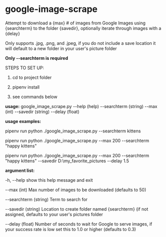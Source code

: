# google-image-scrape
Attempt to download a {max} # of images from Google Images using {searchterm} to the folder {savedir}, optionally iterate through images with a {delay}

Only supports .jpg, .png, and .jpeg, if you do not include a save location it will default to a new folder in your user's picture folder

**Only --searchterm is required**

STEPS TO SET UP:

1) cd to project folder

2) pipenv install

3) see commands below

**usage:** google_image_scrape.py --help (help) --searchterm (string) --max (int) --savedir (string) --delay (float)

**usage examples:**

   pipenv run python ./google_image_scrape.py --searchterm kittens

   pipenv run python ./google_image_scrape.py --max 200 --searchterm "happy kittens"

   pipenv run python ./google_image_scrape.py --max 200 --searchterm "happy kittens" --savedir D:\my_favorite_pictures --delay 1.5

                             
**argument list:**

  -h, --help            show this help message and exit

  --max (int)
                        Max number of images to be downloaded (defaults to 50)
 
  --searchterm (string)
                        Term to search for

  --savedir (string)    Location to create folder named {searchterm} (if not
                        assigned, defaults to your user's pictures folder

  --delay (float)       Number of seconds to wait for Google to serve images,
                        if your success rate is low set this to 1.0 or higher
                        (defaults to 0.3)
